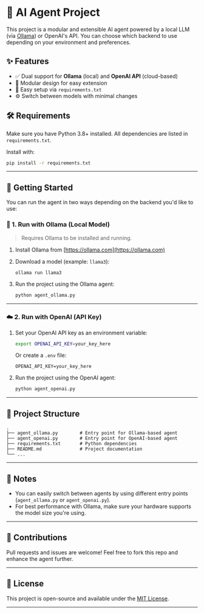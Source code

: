 # 🧠 AI Agent Project

This project is a modular and extensible AI agent powered by a local LLM (via [Ollama](https://ollama.com)) or OpenAI's API. You can choose which backend to use depending on your environment and preferences.

## ✨ Features

* ✅ Dual support for **Ollama** (local) and **OpenAI API** (cloud-based)
* 🧩 Modular design for easy extension
* 📄 Easy setup via `requirements.txt`
* ⚙️ Switch between models with minimal changes


## 🛠️ Requirements

Make sure you have Python 3.8+ installed. All dependencies are listed in `requirements.txt`.

Install with:

```bash
pip install -r requirements.txt
```

---

## 🚀 Getting Started

You can run the agent in two ways depending on the backend you'd like to use:

### 🔁 1. Run with Ollama (Local Model)

> Requires Ollama to be installed and running.

1. Install Ollama from [https://ollama.com](https://ollama.com)

2. Download a model (example: `llama3`):

   ```bash
   ollama run llama3
   ```

3. Run the project using the Ollama agent:

   ```bash
   python agent_ollama.py
   ```

---

### ☁️ 2. Run with OpenAI (API Key)

1. Set your OpenAI API key as an environment variable:

   ```bash
   export OPENAI_API_KEY=your_key_here
   ```

   Or create a `.env` file:

   ```
   OPENAI_API_KEY=your_key_here
   ```

2. Run the project using the OpenAI agent:

   ```bash
   python agent_openai.py
   ```

---

## 📁 Project Structure

```
.
├── agent_ollama.py        # Entry point for Ollama-based agent
├── agent_openai.py        # Entry point for OpenAI-based agent
├── requirements.txt       # Python dependencies
├── README.md              # Project documentation
└── ...
```

---

## 📌 Notes

* You can easily switch between agents by using different entry points (`agent_ollama.py` or `agent_openai.py`).
* For best performance with Ollama, make sure your hardware supports the model size you're using.

---

## 🤝 Contributions

Pull requests and issues are welcome! Feel free to fork this repo and enhance the agent further.

---

## 📜 License

This project is open-source and available under the [MIT License](LICENSE).

---
